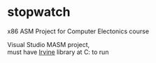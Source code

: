 # stopwatch
x86 ASM Project for Computer Electonics course 


Visual Studio MASM project, \
must have [Irvine](https://asmirvine.com/gettingStartedVS2022/index.htm) library at C: to run

